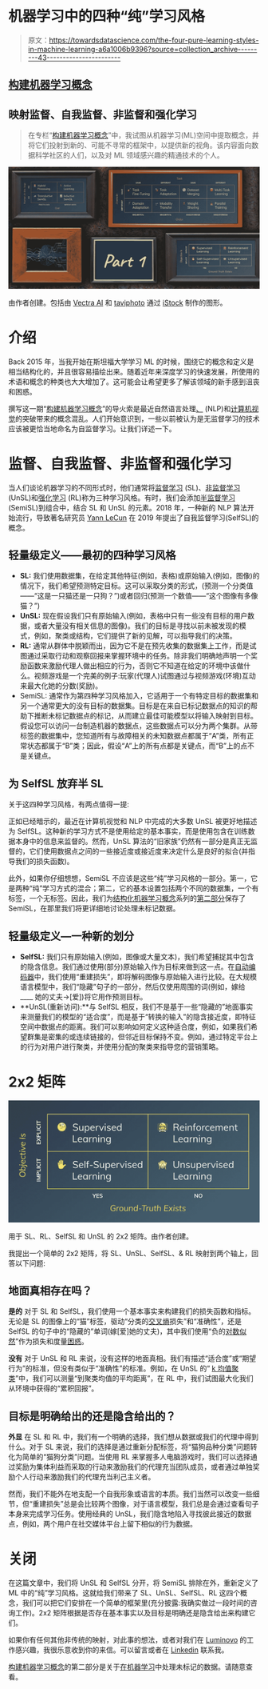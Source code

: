 # 机器学习中的四种“纯”学习风格

> 原文：<https://towardsdatascience.com/the-four-pure-learning-styles-in-machine-learning-a6a1006b9396?source=collection_archive---------43----------------------->

## [构建机器学习概念](https://towardsdatascience.com/tagged/structuring-ml-concepts)

## 映射监督、自我监督、非监督和强化学习

> 在专栏“[构建机器学习概念](https://towardsdatascience.com/tagged/structuring-ml-concepts)”中，我试图从机器学习(ML)空间中提取概念，并将它们投射到新的、可能不寻常的框架中，以提供新的视角。该内容面向数据科学社区的人们，以及对 ML 领域感兴趣的精通技术的个人。

![](img/63f25551ea8bdd88dff59d7ab59c1e55.png)

由作者创建。包括由 [Vectra AI](https://assets-global.website-files.com/5bc662b786ecfc12c8d29e0b/5d018a9ba972742ad9698ed9_deep%20learning.jpg) 和 [taviphoto](https://www.istockphoto.com/de/portfolio/taviphoto) 通过 [iStock](https://www.istockphoto.com/de/foto/grunge-wand-mit-alten-bilderrahmen-gm466850191-33802914) 制作的图形。

# 介绍

Back 2015 年，当我开始在斯坦福大学学习 ML 的时候，围绕它的概念和定义是相当结构化的，并且很容易描绘出来。随着近年来深度学习的快速发展，所使用的术语和概念的种类也大大增加了。这可能会让希望更多了解该领域的新手感到沮丧和困惑。

撰写这一期“[构建机器学习概念](https://towardsdatascience.com/tagged/structuring-ml-concepts)”的导火索是最近自然语言处理[、](https://en.wikipedia.org/wiki/Natural_language_processing) (NLP)和[计算机视觉](https://en.wikipedia.org/wiki/Computer_vision)的突破带来的概念混乱。人们开始意识到，一些以前被认为是无监督学习的技术应该被更恰当地命名为自监督学习。让我们详述一下。

# 监督、自我监督、非监督和强化学习

当人们谈论机器学习的不同形式时，他们通常将[监督学习](https://en.wikipedia.org/wiki/Supervised_learning) (SL)、[非监督学习](https://en.wikipedia.org/wiki/Unsupervised_learning) (UnSL)和[强化学习](https://en.wikipedia.org/wiki/Reinforcement_learning) (RL)称为三种学习风格。有时，我们会添加[半监督学习](https://en.wikipedia.org/wiki/Semi-supervised_learning) (SemiSL)到组合中，结合 SL 和 UnSL 的元素。2018 年，一种新的 NLP 算法开始流行，导致著名研究员 [Yann LeCun](https://www.facebook.com/722677142/posts/10155934004262143/) 在 2019 年提出了自我监督学习(SelfSL)的概念。

## 轻量级定义——最初的四种学习风格

*   **SL:** 我们使用数据集，在给定其他特征(例如，表格)或原始输入(例如，图像)的情况下，我们希望预测特定目标。这可以采取分类的形式，(预测一个分类值——“这是一只猫还是一只狗？”)或者回归(预测一个数值——“这个图像有多像猫？”)
*   **UnSL:** 现在假设我们只有原始输入(例如，表格中只有一些没有目标的用户数据，或者大量没有相关信息的图像)。我们的目标是寻找以前未被发现的模式，例如，聚类或结构，它们提供了新的见解，可以指导我们的决策。
*   **RL:** 通常从群体中脱颖而出，因为它不是在预先收集的数据集上工作，而是试图通过采取行动和观察回报来掌握环境中的任务。除非我们明确地声明一个奖励函数来激励代理人做出相应的行为，否则它不知道在给定的环境中该做什么。视频游戏是一个完美的例子:玩家(代理人)试图通过与视频游戏(环境)互动来最大化她的分数(奖励)。
*   SemiSL: 通常作为第四种学习风格加入，它适用于一个有特定目标的数据集和另一个通常更大的没有目标的数据集。目标是在来自已标记数据点的知识的帮助下推断未标记数据点的标记，从而建立最佳可能模型以将输入映射到目标。假设您可以访问一台制造机器的数据点，这些数据点可以分为两个集群。从带标签的数据集中，您知道所有与故障相关的未知数据点都属于“A”类，所有正常状态都属于“B”类；因此，假设“A”上的所有点都是关键点，而“B”上的点不是关键点。

## 为 SelfSL 放弃半 SL

关于这四种学习风格，有两点值得一提:

正如已经暗示的，最近在计算机视觉和 NLP 中完成的大多数 UnSL 被更好地描述为 SelfSL。这种新的学习方式不是使用给定的基本事实，而是使用包含在训练数据本身中的信息来监督的。然而，UnSL 算法的“旧家族”仍然有一部分是真正无监督的，它们使用数据点之间的一些接近度或接近度来决定什么是良好的拟合(并指导我们的损失函数)。

此外，如果你仔细想想，SemiSL 不应该是这些“纯”学习风格的一部分。第一，它是两种“纯”学习方式的混合；第二，它的基本设置包括两个不同的数据集，一个有标签，一个无标签。因此，我们为[结构化机器学习概念](https://towardsdatascience.com/tagged/structuring-ml-concepts)系列的[第二部分](/processing-unlabeled-data-in-machine-learning-2552e3fdf7c1)保存了 SemiSL，在那里我们将更详细地讨论处理未标记数据。

## 轻量级定义—一种新的划分

*   **SelfSL:** 我们只有原始输入(例如，图像或大量文本)，我们希望捕捉其中包含的隐含信息。我们通过使用(部分)原始输入作为目标来做到这一点。在[自动编码器](https://en.wikipedia.org/wiki/Autoencoder)中，我们使用“重建损失”，即将解码图像与原始输入进行比较。在大规模语言模型中，我们“隐藏”句子的一部分，然后仅使用周围的词(例如，嫁给 ____ 她的丈夫→[爱])将它用作预测目标。
*   **UnSL(重新访问):**与 SelfSL 相反，我们不是基于一些“隐藏的”地面事实来测量我们的模型的“适合度”，而是基于“转换的输入”的隐含接近度，即特征空间中数据点的距离。我们可以影响如何定义这种适合度，例如，如果我们希望群集是密集的或连续链接的，但邻近目标保持不变。例如，通过特定平台上的行为对用户进行聚类，并使用分配的聚类来指导您的营销策略。

# 2x2 矩阵

![](img/e9b466655d2bc096a737fbc33f34947a.png)

用于 SL、RL、SelfSL 和 UnSL 的 2x2 矩阵。由作者创建。

我提出一个简单的 2x2 矩阵，将 SL、UnSL、SelfSL、& RL 映射到两个轴上，回答以下问题:

## **地面真相存在吗？**

**是的** 对于 SL 和 SelfSL，我们使用一个基本事实来构建我们的损失函数和指标。无论是 SL 的图像上的“猫”标签，驱动“分类的[交叉熵](https://en.wikipedia.org/wiki/Cross_entropy)损失”和“准确性”，还是 SelfSL 的句子中的“隐藏的”单词(嫁[爱]她的丈夫)，其中我们使用“负的[对数似然](https://en.wikipedia.org/wiki/Likelihood_function#Log-likelihood)”作为损失和度量[困惑](https://en.wikipedia.org/wiki/Perplexity)。

**没有**
对于 UnSL 和 RL 来说，没有这样的地面真相。我们有描述“适合度”或“期望行为”的标准，但没有类似于“准确性”的标准。例如，在 UnSL 的“ [k 均值聚类](https://en.wikipedia.org/wiki/K-means_clustering)”中，我们可以测量“到聚类均值的平均距离”，在 RL 中，我们试图最大化我们从环境中获得的“累积回报”。

## 目标是明确给出的还是隐含给出的？

**外显** 在 SL 和 RL 中，我们有一个明确的选择，我们想从数据或我们的代理中得到什么。对于 SL 来说，我们的选择是通过重新分配标签，将“猫狗品种分类”问题转化为简单的“猫狗分类”问题。当使用 RL 来掌握多人电脑游戏时，我们可以选择通过奖励为集体利益而采取的行动来激励我们的代理充当团队成员，或者通过单独奖励个人行动来激励我们的代理充当利己主义者。

然而，我们不能外在地支配一个自我形象或语言的本质。我们当然可以改变一些细节，但“重建损失”总是会比较两个图像，对于语言模型，我们总是会通过查看句子本身来完成学习任务。使用经典的 UnSL，我们隐含地陷入寻找彼此接近的数据点，例如，两个用户在社交媒体平台上留下相似的行为数据。

# 关闭

在这篇文章中，我们将 UnSL 和 SelfSL 分开，将 SemiSL 排除在外，重新定义了 ML 中的“纯”学习风格。这就给我们带来了 SL、UnSL、SelfSL、RL 这四个概念，我们可以把它们安排在一个简单的框架里(充分披露:我确实做过一段时间的咨询工作)。2x2 矩阵根据是否存在基本事实以及目标是明确还是隐含给出来构建它们。

如果你有任何其他非传统的映射，对此事的想法，或者对我们在 [Luminovo](https://luminovo.ai/) 的工作感兴趣，我很乐意收到你的来信。可以留言或者在 [Linkedin](https://www.linkedin.com/in/sebastian-schaal/) 联系我。

[构建机器学习概念](https://towardsdatascience.com/tagged/structuring-ml-concepts)的第二部分是关于[在机器学习](/processing-unlabeled-data-in-machine-learning-2552e3fdf7c1)中处理未标记的数据。请随意查看。